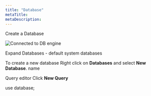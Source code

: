 ```yaml
---
title: "Database"
metaTitle:
metaDescription:
---
```


Create a Database

![Connected to DB engine](../../../assets/dbengine-connect.png)

Expand Databases - default system databases

To create a new database
Right click on **Databases** and select **New Database**.
name

Query editor
Click **New Query**

use database;

